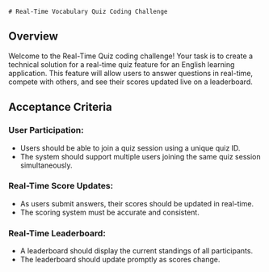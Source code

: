     # Real-Time Vocabulary Quiz Coding Challenge

## Overview

Welcome to the Real-Time Quiz coding challenge! Your task is to create a technical solution for a real-time quiz feature for an English learning application. This feature will allow users to answer questions in real-time, compete with others, and see their scores updated live on a leaderboard.

## Acceptance Criteria

### User Participation:

- Users should be able to join a quiz session using a unique quiz ID.
- The system should support multiple users joining the same quiz session simultaneously.

### Real-Time Score Updates:

- As users submit answers, their scores should be updated in real-time.
- The scoring system must be accurate and consistent.

### Real-Time Leaderboard:

- A leaderboard should display the current standings of all participants.
- The leaderboard should update promptly as scores change.
